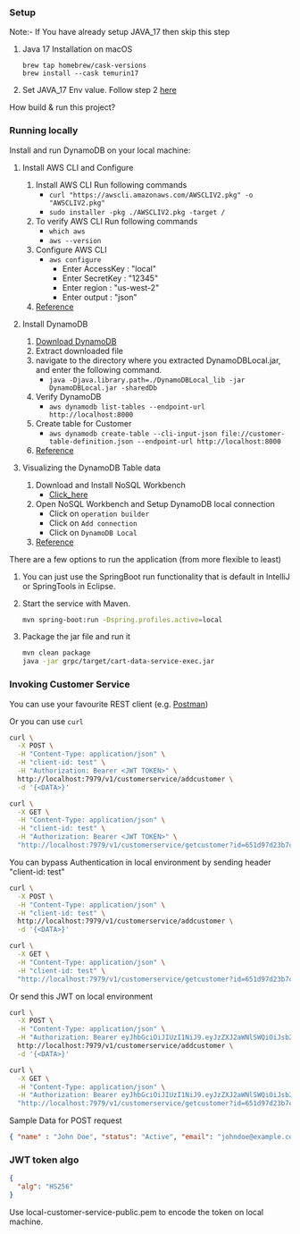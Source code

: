 ### Setup
Note:- If You have already setup JAVA_17 then skip this step
1. Java 17 Installation on macOS
   ```
   brew tap homebrew/cask-versions
   brew install --cask temurin17
   ```
2. Set JAVA_17 Env value. Follow step 2 [here](https://www.java.com/en/download/help/path.html)

How build & run this project?
### Running locally
Install and run DynamoDB on your local machine:

1. Install AWS CLI  and Configure
    1. Install AWS CLI Run following commands
        * `curl "https://awscli.amazonaws.com/AWSCLIV2.pkg" -o "AWSCLIV2.pkg"`
        * `sudo installer -pkg ./AWSCLIV2.pkg -target /`
    2. To verify AWS CLI Run following commands
        * `which aws`
        * `aws --version`
    3. Configure AWS CLI
        * `aws configure`
            - Enter AccessKey : "local"
            - Enter SecretKey : "12345"
            - Enter region : "us-west-2"
            - Enter output : "json"
    4. [Reference](https://docs.aws.amazon.com/cli/latest/userguide/getting-started-install.html)

2. Install DynamoDB

    1. [Download DynamoDB](https://s3.us-west-2.amazonaws.com/dynamodb-local/dynamodb_local_latest.tar.gz)
    2. Extract downloaded file
    3. navigate to the directory where you extracted DynamoDBLocal.jar, and enter the following command.
        * `java -Djava.library.path=./DynamoDBLocal_lib -jar DynamoDBLocal.jar -sharedDb`
    4. Verify DynamoDB
        * `aws dynamodb list-tables --endpoint-url http://localhost:8000`
    5. Create table for Customer
        * `aws dynamodb create-table --cli-input-json file://customer-table-definition.json --endpoint-url http://localhost:8000`
    6. [Reference](https://docs.aws.amazon.com/amazondynamodb/latest/developerguide/DynamoDBLocal.DownloadingAndRunning.html)

3. Visualizing the DynamoDB Table data

    1. Download and Install NoSQL Workbench
        * [Click_here](https://s3.amazonaws.com/nosql-workbench/NoSQL%20Workbench-mac-3.3.0.dmg)
    2. Open NoSQL Workbench and Setup DynamoDB local connection
        * Click on `operation builder`
        * Click on `Add connection`
        * Click on `DynamoDB Local`
    3. [Reference](https://docs.aws.amazon.com/amazondynamodb/latest/developerguide/workbench.settingup.html)

There are a few options to run the application (from more flexible to least)

1. You can just use the SpringBoot run functionality that is default in IntelliJ or SpringTools in Eclipse. 

2. Start the service with Maven.
    ```bash
    mvn spring-boot:run -Dspring.profiles.active=local
    ```

3. Package the jar file and run it

    ```bash
    mvn clean package
    java -jar grpc/target/cart-data-service-exec.jar
    ```

### Invoking Customer Service

You can use your favourite REST client (e.g. [Postman](https://blog.postman.com/postman-now-supports-grpc/))

Or you can use ```curl```

```bash
curl \
  -X POST \
  -H "Content-Type: application/json" \
  -H "client-id: test" \
  -H "Authorization: Bearer <JWT TOKEN>" \
  http://localhost:7979/v1/customerservice/addcustomer \
  -d '{<DATA>}'
```
```bash
curl \
  -X GET \
  -H "Content-Type: application/json" \
  -H "client-id: test" \
  -H "Authorization: Bearer <JWT TOKEN>" \
  "http://localhost:7979/v1/customerservice/getcustomer?id=651d97d23b7c943c51b69223"
```
You can bypass Authentication in local environment by sending header "client-id: test"
```bash
curl \
  -X POST \
  -H "Content-Type: application/json" \
  -H "client-id: test" \
  http://localhost:7979/v1/customerservice/addcustomer \
  -d '{<DATA>}'
```
```bash
curl \
  -X GET \
  -H "Content-Type: application/json" \
  -H "client-id: test" \
  "http://localhost:7979/v1/customerservice/getcustomer?id=651d97d23b7c943c51b69223"
```
Or send this JWT on local environment
```bash
curl \
  -X POST \
  -H "Content-Type: application/json" \
  -H "Authorization: Bearer eyJhbGciOiJIUzI1NiJ9.eyJzZXJ2aWNlSWQiOiJsb2NhbCJ9.incamOSMaNllfoIWYtemE_X9M-vvf3tTTRrjDkE7bQs" \
  http://localhost:7979/v1/customerservice/addcustomer \
  -d '{<DATA>}'
```
```bash
curl \
  -X GET \
  -H "Content-Type: application/json" \
  -H "Authorization: Bearer eyJhbGciOiJIUzI1NiJ9.eyJzZXJ2aWNlSWQiOiJsb2NhbCJ9.incamOSMaNllfoIWYtemE_X9M-vvf3tTTRrjDkE7bQs" \
  "http://localhost:7979/v1/customerservice/getcustomer?id=651d97d23b7c943c51b69223"
```
Sample Data for POST request
```json
{ "name" : "John Doe", "status": "Active", "email": "johndoe@example.com" }
```

### JWT token algo

```json
{
  "alg": "HS256"
}
```
Use local-customer-service-public.pem to encode the token on local machine. 